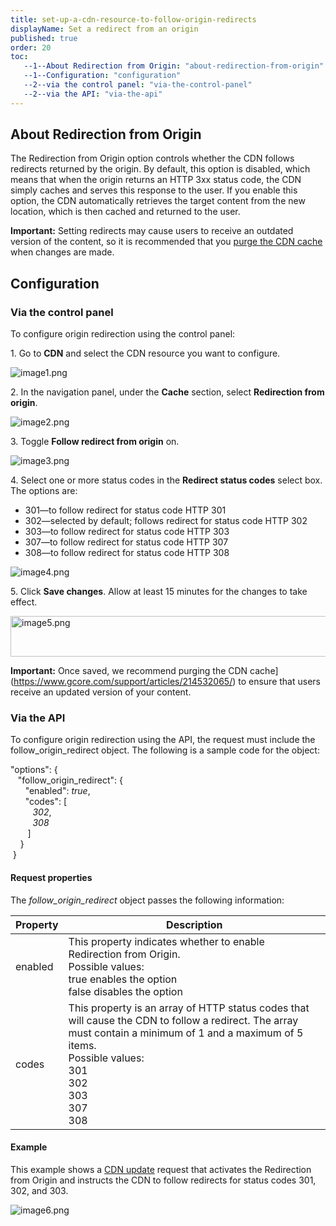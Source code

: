 ```yaml
---
title: set-up-a-cdn-resource-to-follow-origin-redirects
displayName: Set a redirect from an origin
published: true
order: 20
toc:
   --1--About Redirection from Origin: "about-redirection-from-origin"
   --1--Configuration: "configuration"
   --2--via the control panel: "via-the-control-panel"
   --2--via the API: "via-the-api"
---
```

  
  
  

About Redirection from Origin
-----------------------------

The Redirection from Origin option controls whether the CDN follows redirects returned by the origin. By default, this option is disabled, which means that when the origin returns an HTTP 3xx status code, the CDN simply caches and serves this response to the user. If you enable this option, the CDN automatically retrieves the target content from the new location, which is then cached and returned to the user.

**Important:** Setting redirects may cause users to receive an outdated version of the content, so it is recommended that you [purge the CDN cache](https://www.gcore.com/support/articles/214532065/) when changes are made.

Configuration
-------------

### Via the control panel

To configure origin redirection using the control panel:

1. Go to **CDN** and select the CDN resource you want to configure.

<img src="https://support.gcore.com/hc/article_attachments/11761445358353" alt="image1.png">

2. In the navigation panel, under the **Cache** section, select **Redirection from origin**.

<img src="https://support.gcore.com/hc/article_attachments/11761431909649" alt="image2.png">

3. Toggle **Follow redirect from origin** on.

<img src="https://support.gcore.com/hc/article_attachments/11761431981585" alt="image3.png">

4. Select one or more status codes in the **Redirect status codes** select box. The options are:

*   301—to follow redirect for status code HTTP 301
*   302—selected by default; follows redirect for status code HTTP 302
*   303—to follow redirect for status code HTTP 303
*   307—to follow redirect for status code HTTP 307
*   308—to follow redirect for status code HTTP 308

<img src="https://support.gcore.com/hc/article_attachments/11761445403921" alt="image4.png">

5. Click **Save changes**. Allow at least 15 minutes for the changes to take effect.

<img src="https://support.gcore.com/hc/article_attachments/11761432025745" alt="image5.png" width="669" height="65">

**Important:** Once saved, we recommend <a>purging the CDN cache](https://www.gcore.com/support/articles/214532065/) to ensure that users receive an updated version of your content.

### Via the API

To configure origin redirection using the API, the request must include the follow\_origin\_redirect object. The following is a sample code for the object:

"options": {  
    "follow\_origin\_redirect": {  
       "enabled": _true_,  
       "codes": \[  
          _302_,  
          _308_  
        \]  
     }  
  }

#### Request properties

The _follow\_origin\_redirect_ object passes the following information:

| Property | Description                                                                                                                                                                                             |
|-------|---------------------------------------------------------------------------------------------------------------------------------------------------------------------------------------------------------|
| enabled | This property indicates whether to enable Redirection from Origin.<br/>Possible values:<br/>true enables the option<br/>false disables the option<br/>                                                       |
| codes | This property is an array of HTTP status codes that will cause the CDN to follow a redirect. The array must contain a minimum of 1 and a maximum of 5 items.<br/>Possible values:<br/>301<br/>302<br/>303<br/>307<br/>308 |


#### Example

This example shows a [CDN update](https://apidocs.gcore.com/cdn#tag/Resources/operation/change_cdn_resource) request that activates the Redirection from Origin and instructs the CDN to follow redirects for status codes 301, 302, and 303.

<img src="https://support.gcore.com/hc/article_attachments/11761432040465" alt="image6.png">
